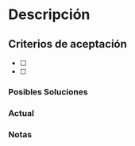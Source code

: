 <!-- No necesitas borrar los comentarios -->
<!-- Estos comentarios solo son visibles a la hora de escribir el issues -->
# Descripción <!-- detalles de la situacion actual y el resultado esperado -->

## Criterios de aceptación <!-- Lista completa de lo explícitamente necesario para ser aceptado e implementado el desarrollo -->

- [ ] 
- [ ] 

### Posibles Soluciones<!-- las sugerencias pueden venir del desarrollador que asigno la issues o el desarrollador asignado -->

### Actual<!-- Sí existe. La solución implementada al momento de escribir el issue, por que y que debe cambiar o por que no cumple con lo requerido -->

### Notas<!-- información a poco o no directamente relacionada al issues -->
